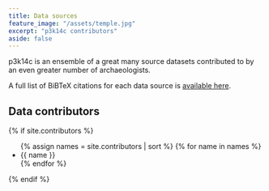 ```yaml
---
title: Data sources
feature_image: "/assets/temple.jpg"
excerpt: "p3k14c contributors"
aside: false
---
```


p3k14c is an ensemble of a great many source datasets contributed to by an even
greater number of archaeologists.

A full list of BiBTeX citations for each data source is [available here](/data/p3k14c_refs.bib).

<h2>Data contributors</h2>

{% if site.contributors %}
<ul>
    {% assign names = site.contributors | sort %}
    {% for name in names %}
        <li>{{ name }}</li>
    {% endfor %}
</ul>
{% endif %}
